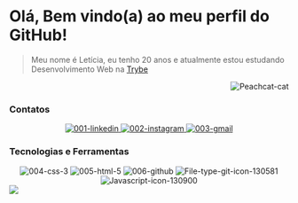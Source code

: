 # Olá, Bem vindo(a) ao meu perfil do GitHub!

> Meu nome é Letícia, eu tenho 20 anos e atualmente estou estudando Desenvolvimento Web na <a href="https://www.betrybe.com/" target="_blank">Trybe</a>

<div align="right">
  <img src="https://i.ibb.co/4MKCr8d/Peachcat-cat.gif" alt="Peachcat-cat" border="0">
</div>

### Contatos
<div align="center">
<a href="https://imgbb.com/">
  <img src="https://i.ibb.co/ZH2q7kv/001-linkedin.png" alt="001-linkedin" border="0">
</a> 
<a href="https://imgbb.com/">
  <img src="https://i.ibb.co/Cmg4ZZS/002-instagram.png" alt="002-instagram" border="0">
</a> 
<a href="https://imgbb.com/">
  <img src="https://i.ibb.co/pxJmpT7/003-gmail.png" alt="003-gmail" border="0">
</a>
</div>

### Tecnologias e Ferramentas
<div align="center">
<img src="https://i.ibb.co/ZLZWj2n/004-css-3.png" alt="004-css-3" border="0">
<img src="https://i.ibb.co/kDSw4qb/005-html-5.png" alt="005-html-5" border="0">
<img src="https://i.ibb.co/PWH4Lp6/006-github.png" alt="006-github" border="0">
<img src="https://i.ibb.co/BGvttgv/File-type-git-icon-130581.png" alt="File-type-git-icon-130581" border="0">
<img src="https://i.ibb.co/3vNb6ZZ/Javascript-icon-130900.png" alt="Javascript-icon-130900" border="0">
</div>

<!--Linguagens mais usadas-->
<div>
  <a href="https://github.com/anuraghazra/github-readme-stats">
    <img src="https://github-readme-stats.vercel.app/api/top-langs/?username=leticia-238&layout=compact&bg_color=90,81dada,d793b5&text_color=49005c&title_color=248989&hide_border=true&locale=pt-br" />
  </a>
</div>








